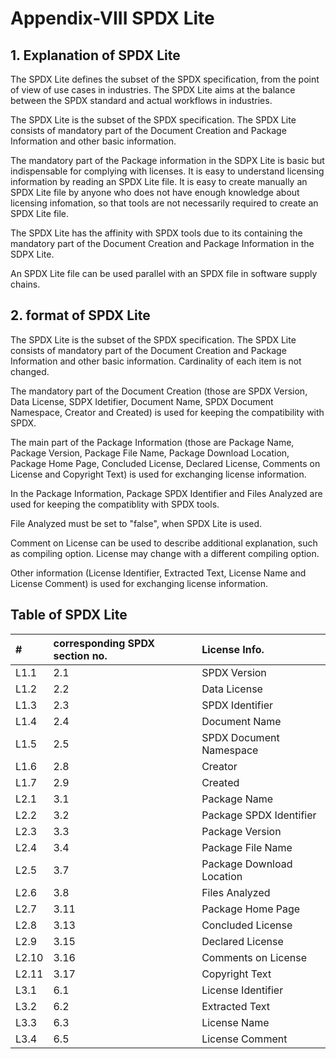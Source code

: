 # Appendix-VIII SPDX Lite

## 1. Explanation of SPDX Lite 

The SPDX Lite defines the subset of the SPDX specification, from the point of view of use cases in industries. The SPDX Lite aims at the balance between the SPDX standard and actual workflows in industries. 

The SPDX Lite is the subset of the SPDX specification. The SPDX Lite consists of mandatory part of the Document Creation and Package Information and other basic information. 

The mandatory part of the Package information in the SDPX Lite is basic but indispensable for complying with licenses. It is easy to understand licensing information by reading an SPDX Lite file. It is easy to create manually an SPDX Lite file by anyone who does not have enough knowledge about licensing infomation, so that tools are not necessarily required to create an SPDX Lite file. 

The SPDX Lite has the affinity with SPDX tools due to its containing the mandatory part of the Document Creation and Package Information in the SDPX Lite. 

An SPDX Lite file can be used parallel with an SPDX file in software supply chains. 


## 2. format of SPDX Lite

The SPDX Lite is the subset of the SPDX specification. The SPDX Lite consists of mandatory part of the Document Creation and Package Information and other basic information. Cardinality of each item is not changed.


The mandatory part of the Document Creation (those are SPDX Version, Data License, SDPX Idetifier, Document Name, SPDX Document Namespace, Creator and Created) is used for keeping the compatibility with SPDX.

The main part of the Package Information (those are Package Name,  Package Version, Package File Name, Package Download Location,  Package Home Page, Concluded License, Declared License, Comments on License and Copyright Text) is used for exchanging license information.

In the Package Information, Package SPDX Identifier and Files Analyzed are used for keeping the compatiblity with SPDX tools. 

File Analyzed must be set to "false", when SPDX Lite is used.

Comment on License can be used to describe additional explanation, such as compiling option. License may change with a different compiling option. 

Other information (License Identifier, Extracted Text, License Name and License Comment) is used for exchanging license information.


## Table of SPDX Lite

| # | corresponding SPDX section no. | License Info. |
|:-----|:----|:-----------------------|
|L1.1  |2.1  | SPDX Version           |
|L1.2  |2.2  | Data License           |
|L1.3  |2.3  | SPDX Identifier        |
|L1.4	 |2.4	 | Document Name	        | 
|L1.5	 |2.5	 | SPDX Document Namespace| 
|L1.6	 |2.8	 | Creator	              | 
|L1.7  |2.9  | Created                |
|L2.1	 |3.1	 | Package Name	          | 
|L2.2	 |3.2	 | Package SPDX Identifier| 
|L2.3	 |3.3	 | Package Version        | 
|L2.4	 |3.4	 | Package File Name      | 
|L2.5	 |3.7	 | Package Download Location | 
|L2.6	 |3.8	 | Files Analyzed         | 
|L2.7  |3.11 | Package Home Page      | 
|L2.8	 |3.13 | Concluded License      | 
|L2.9	 |3.15 | Declared License       | 
|L2.10 |3.16 | Comments on License    | 
|L2.11 |3.17 | Copyright Text         | 
|L3.1	 |6.1	 | License Identifier     | 
|L3.2	 |6.2	 | Extracted Text         | 
|L3.3	 |6.3	 | License Name           | 
|L3.4	 |6.5	 | License Comment        | 
